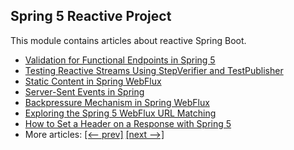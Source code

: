 ## Spring 5 Reactive Project

This module contains articles about reactive Spring Boot.

- [Validation for Functional Endpoints in Spring 5](https://www.baeldung.com/spring-functional-endpoints-validation)
- [Testing Reactive Streams Using StepVerifier and TestPublisher](https://www.baeldung.com/reactive-streams-step-verifier-test-publisher)
- [Static Content in Spring WebFlux](https://www.baeldung.com/spring-webflux-static-content)
- [Server-Sent Events in Spring](https://www.baeldung.com/spring-server-sent-events)
- [Backpressure Mechanism in Spring WebFlux](https://www.baeldung.com/spring-webflux-backpressure)
- [Exploring the Spring 5 WebFlux URL Matching](https://www.baeldung.com/spring-5-mvc-url-matching)
- [How to Set a Header on a Response with Spring 5](https://www.baeldung.com/spring-response-header)
- More articles: [[<-- prev]](../spring-reactive) [[next -->]](../spring-reactive-3)
